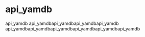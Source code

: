 # api_yamdb
api_yamdb
api_yamdbapi_yamdbapi_yamdbapi_yamdb
api_yamdbapi_yamdbapi_yamdbapi_yamdbapi_yamdbapi_yamdb
